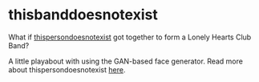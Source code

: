 # thisbanddoesnotexist

What if [thispersondoesnotexist](https://thispersondoesnotexist.com/) got together to form a Lonely Hearts Club Band?

A little playabout with using the GAN-based face generator. Read more about thispersondoesnotexist [here](https://www.inverse.com/article/53280-this-person-does-not-exist-gans-website).
